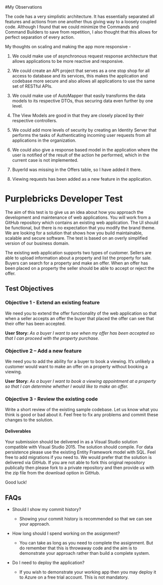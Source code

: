 #My Observations

The code has a very simplistic architecture. It has essentially separated all features and actions from one another thus giving way to a loosely coupled code. Although I found that we could minimize the Commands and Command Builders to save from repetition, I also thought that this allows for perfect separation of every action. 

My thoughts on scaling and making the app more responsive - 
1. We could make use of asynchronous request response architecture that allows applications to be more reactive and responsive. 
2. We could create an API project that serves as a one stop shop for all access to database and its services, this makes the application and codebase more secure and also allows all applications to use the same set of RESTful APIs.
3. We could make use of AutoMapper that easily transforms the data models to its respective DTOs, thus securing data even further by one level.
4. The View Models are good in that they are closely placed by their respective controllers.
5. We could add more levels of security by creating an Identity Server that performs the tasks of Authenticating incoming user requests from all applications in the organization.
6. We could also give a response based model in the application where the user is notified of the result of the action he performed, which in the current case is not implemented.

7. BuyerId was missing in the Offers table, so I have added it there.
8. Viewing requests has been added as a new feature in the application.


# Purplebricks Developer Test

The aim of this test is to give us an idea about how you approach the development and maintenance of web applications. You will work from a GitHub repository which contains an existing web application. The UI should be functional, but there is no expectation that you modify the brand theme. We are looking for a solution that shows how you build maintainable, scalable and secure software. The test is based on an overly simplified version of our business domain.

The existing web application supports two types of customer. Sellers are able to upload information about a property and list the property for sale. Buyers can search for a property and make an offer. When an offer has been placed on a property the seller should be able to accept or reject the offer.

## Test Objectives

### Objective 1 - Extend an existing feature

We need you to extend the offer functionality of the web application so that when a seller accepts an offer the buyer that placed the offer can see that their offer has been accepted.

**User Story:** *As a buyer I want to see when my offer has been accepted so that I can proceed with the property purchase.*

### Objective 2 – Add a new feature

We need you to add the ability for a buyer to book a viewing. It’s unlikely a customer would want to make an offer on a property without booking a viewing.

**User Story:** *As a buyer I want to book a viewing appointment at a property so that I can determine whether I would like to make an offer.*

### Objective 3 - Review the existing code

Write a short review of the existing sample codebase. Let us know what you think is good or bad about it. Feel free to fix any problems and commit these changes to the solution.

#### Deliverables

Your submission should be delivered in as a Visual Studio solution compatible with Visual Studio 2015. The solution should compile. For data persistence please use the existing Entity Framework model with SQL. Feel free to add migrations if you need to. 
We would prefer that the solution is delivered via GitHub. If you are not able to fork this original repository publically then please fork to a private repository and then provide us with the zip file from the download option in GitHub.

Good luck!

## FAQs

* Should I show my commit history?
    * Showing your commit history is recommended so that we can see your approach.

* How long should I spend working on the assignment?
    * You can take as long as you need to complete the assignment. But do remember that this is throwaway code and the aim is to demonstrate your approach rather than build a complete system.

* Do I need to deploy the application?
    * If you wish to demonstrate your working app then you may deploy it to Azure on a free trial account. This is not mandatory.

